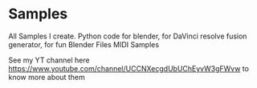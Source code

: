 # Samples
All Samples I create.
Python code for blender, for DaVinci resolve fusion generator, for fun
Blender Files
MIDI Samples





See my YT channel here https://www.youtube.com/channel/UCCNXecgdUbUChEyvW3gFWvw to know more about them

